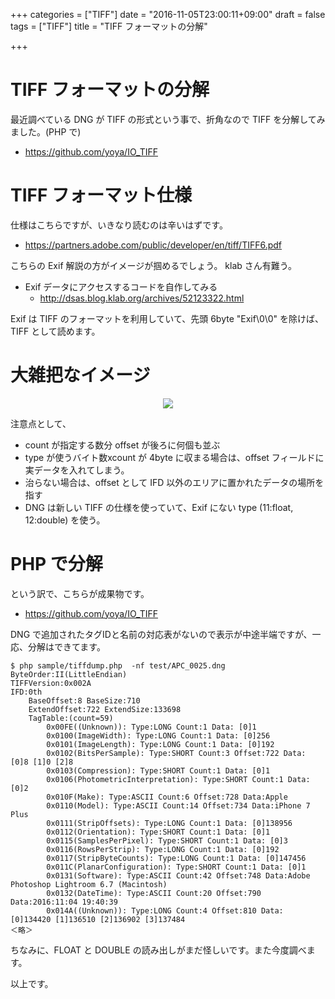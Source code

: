 +++
categories = ["TIFF"]
date = "2016-11-05T23:00:11+09:00"
draft = false
tags = ["TIFF"]
title = "TIFF フォーマットの分解"

+++

# TIFF フォーマットの分解

最近調べている DNG が TIFF の形式という事で、折角なので TIFF を分解してみました。(PHP で)

- https://github.com/yoya/IO_TIFF

# TIFF フォーマット仕様

仕様はこちらですが、いきなり読むのは辛いはずです。
- https://partners.adobe.com/public/developer/en/tiff/TIFF6.pdf

こちらの Exif 解説の方がイメージが掴めるでしょう。 klab さん有難う。

- Exif データにアクセスするコードを自作してみる
  - http://dsas.blog.klab.org/archives/52123322.html

Exif は TIFF のフォーマットを利用していて、先頭 6byte "Exif\0\0" を除けば、TIFF として読めます。

# 大雑把なイメージ

<center> <img src="../figure01.png" /> </center>

注意点として、

- count が指定する数分 offset が後ろに何個も並ぶ
- type が使うバイト数xcount が 4byte に収まる場合は、offset フィールドに実データを入れてしまう。
- 治らない場合は、offset として IFD 以外のエリアに置かれたデータの場所を指す
- DNG は新しい TIFF の仕様を使っていて、Exif にない type (11:float, 12:double) を使う。

# PHP で分解

という訳で、こちらが成果物です。

- https://github.com/yoya/IO_TIFF

DNG で追加されたタグIDと名前の対応表がないので表示が中途半端ですが、一応、分解はできてます。

```
$ php sample/tiffdump.php  -nf test/APC_0025.dng
ByteOrder:II(LittleEndian)
TIFFVersion:0x002A
IFD:0th
    BaseOffset:8 BaseSize:710
    ExtendOffset:722 ExtendSize:133698
    TagTable:(count=59)
        0x00FE((Unknown)): Type:LONG Count:1 Data: [0]1
        0x0100(ImageWidth): Type:LONG Count:1 Data: [0]256
        0x0101(ImageLength): Type:LONG Count:1 Data: [0]192
        0x0102(BitsPerSample): Type:SHORT Count:3 Offset:722 Data: [0]8 [1]0 [2]8
        0x0103(Compression): Type:SHORT Count:1 Data: [0]1
        0x0106(PhotometricInterpretation): Type:SHORT Count:1 Data: [0]2
        0x010F(Make): Type:ASCII Count:6 Offset:728 Data:Apple
        0x0110(Model): Type:ASCII Count:14 Offset:734 Data:iPhone 7 Plus
        0x0111(StripOffsets): Type:LONG Count:1 Data: [0]138956
        0x0112(Orientation): Type:SHORT Count:1 Data: [0]1
        0x0115(SamplesPerPixel): Type:SHORT Count:1 Data: [0]3
        0x0116(RowsPerStrip): Type:LONG Count:1 Data: [0]192
        0x0117(StripByteCounts): Type:LONG Count:1 Data: [0]147456
        0x011C(PlanarConfiguration): Type:SHORT Count:1 Data: [0]1
        0x0131(Software): Type:ASCII Count:42 Offset:748 Data:Adobe Photoshop Lightroom 6.7 (Macintosh)
        0x0132(DateTime): Type:ASCII Count:20 Offset:790 Data:2016:11:04 19:40:39
        0x014A((Unknown)): Type:LONG Count:4 Offset:810 Data: [0]134420 [1]136510 [2]136902 [3]137484
＜略＞
```

ちなみに、FLOAT と DOUBLE の読み出しがまだ怪しいです。また今度調べます。

以上です。
